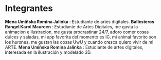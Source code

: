 # Integrantes

**Mena Umiñska Romina Jalinka** : Estudiante de artes digitales.
**Ballesteros Rangel Karol Maureen** : Estudiante de Artes Digitales, me gusta la animacion e ilustracion, me gusta procrastinar 24/7, adoro comer cosas dulces y saladas, mi app favorita del momento es IG, mi animal favorito son los hurones, me gustan las cosas UwU y cuando cresca quiero vivir de mi ARTE. 
**Mena Umiñska Romina Jalinka** : Estudiante de artes digitales, interesada en la ilustración y modelado 3D.


